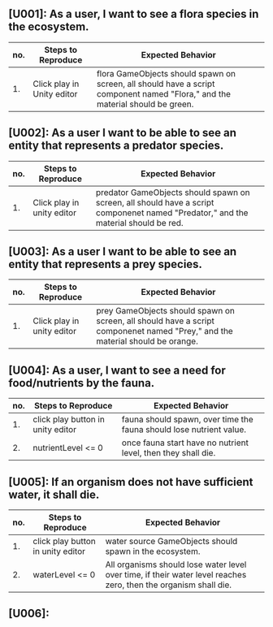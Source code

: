 ## [U001]: As a user, I want to see a flora species in the ecosystem.
|no.   |Steps to Reproduce   |Expected Behavior   |
|---|---|---|
| 1.  | Click play in Unity editor  | flora GameObjects should spawn on screen, all should have a script component named "Flora," and the material should be green.  |




## [U002]: As a user I want to be able to see an entity that represents a predator species.
|no.  |Steps to Reproduce   |Expected Behavior   |
|---|---|---|
| 1.  |  Click play in unity editor  | predator GameObjects should spawn on screen, all should have a script componenet named "Predator," and the material should be red.  |



## [U003]: As a user I want to be able to see an entity that represents a prey species. 
|no.  |Steps to Reproduce   |Expected Behavior   |
|---|---|---|
| 1.  |  Click play in unity editor  | prey GameObjects should spawn on screen, all should have a script componenet named "Prey," and the material should be orange.  |



## [U004]: As a user, I want to see a need for food/nutrients by the fauna. 
| no.  | Steps to Reproduce  | Expected Behavior |
|---|---|---|
| 1.  | click play button in unity editor  | fauna should spawn, over time the fauna should lose nutrient value.  |
| 2. | nutrientLevel <= 0  | once fauna start have no nutrient level, then they shall die. |




## [U005]: If an organism does not have sufficient water, it shall die. 
| no.  | Steps to Reproduce  | Expected Behavior |
|---|---|---|
| 1.  | click play button in unity editor  | water source GameObjects should spawn in the ecosystem. |
| 2.  | waterLevel <= 0  | All organisms should lose water level over time, if their water level reaches zero, then the organism shall die. | 





## [U006]: 



